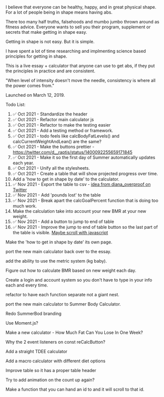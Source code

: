 I believe that everyone can be healthy, happy, and in great physical shape. For a lot of people being in shape means having abs.

There too many half truths, falsehoods and mumbo jumbo thrown around as fitness advice. Everyone wants to sell you their program, supplement or secrets that make getting in shape easy. 

Getting in shape is not easy. But it is simple.

I have spent a lot of time researching and implmenting science based principles for getting in shape. 

This is a live essay + calculator that anyone can use to get abs, if they put the principles in practice and are consistent. 

"When level of intensity doesn't move the needle, consistency is where all the power comes from."

Launched on March 12, 2019.

Todo List:
1. ✅ Oct 2021 - Standardize the header 
2. ✅ Oct 2021 - Refactor main calculator js
4. ✅ Oct 2021 - Refactor to make the testing easier
3. ✅ Oct 2021 - Add a testing method or framework.
5. ✅ Oct 2021 - todo feels like calcBodyFatLevels() and calcCurrentWeightAndLean() are the same?
6. ✅ Oct 2021 - Make the buttons prettier - https://twitter.com/d__raptis/status/1400092255659171845 
7. ✅ Oct 2021 - Make it so the first day of Summer automatically updates each year. 
8. ✅ Oct 2021 - Unify all the stylesheets. 
9. ✅ Oct 2021 - Create a table that will show projected progress over time.
10. Add a 'how to get in shape by date' to the calculator. 
11. ✅ Nov 2021 - Export the table to csv - [idea from diana_overproof on Twitter](https://twitter.com/JoshDance/status/145555507697035264) 
12. ✅ Nov 2021 - Add 'pounds lost' to the table
13. ✅ Nov 2021 - Break apart the calcGoalPercent function that is doing too much work. 
14. Make the calculation take into account your new BMR at your new weight. 
15. ✅ Nov 2021 - Add a button to jump to end of table
16. ✅ Nov 2021 - Improve the jump to end of table button so the last part of the table is visible. [Maybe scroll with javascript](https://stackoverflow.com/questions/24836798/anchor-hash-to-the-bottom-of-the-page/24836869) 

Make the 'how to get in shape by date' its own page.

port the new main calculator back over to the essay.

add the ability to use the metric system (kg baby).

Figure out how to calculate BMR based on new weight each day.

Create a login and account system so you don't have to type in your info each and every time.

refactor to have each function separate not a giant nest.

port the new main calculator to Summer Body Calculator.

Redo SummerBod branding

Use Moment.js?

Make a new calculator - How Much Fat Can You Lose In One Week?

Why the 2 event listeners on const reCalcButton?

Add a straight TDEE calculator

Add a macro calculator with different diet options

Improve table so it has a proper table header

Try to add animation on the count up again?

Make a function that you can hand an id to and it will scroll to that id. 




